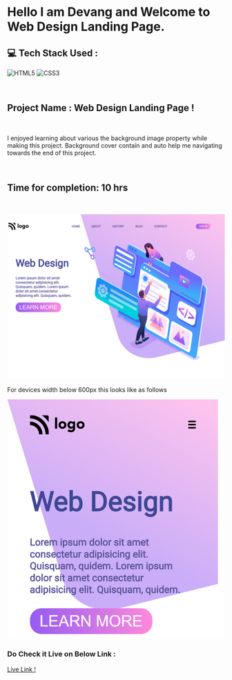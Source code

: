 # Hello I am **Devang** and Welcome to **Web Design Landing Page**.

## 💻 Tech Stack Used :

![HTML5](https://img.shields.io/badge/html5-%23E34F26.svg?style=for-the-badge&logo=html5&logoColor=white) ![CSS3](https://img.shields.io/badge/css3-%231572B6.svg?style=for-the-badge&logo=css3&logoColor=white) 

</br>

 ## Project Name : Web Design Landing Page !


</br>

I enjoyed learning about various the background image property  while making this project. Background cover contain and auto help me navigating towards the end of this project.

</br>


 ## Time for completion: 10 hrs 
</br>

![Output](./pic.png)

For devices width below 600px this looks like as follows

![Output](./mobile.png)
### Do Check it Live on Below Link :

[Live Link !]()